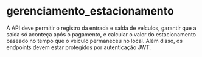 # gerenciamento_estacionamento
A API deve permitir o registro da entrada e saída de veículos, garantir que a saída só aconteça após o pagamento, e calcular o valor do estacionamento baseado no tempo que o veículo permaneceu no local. Além disso, os endpoints devem estar protegidos por autenticação JWT.
